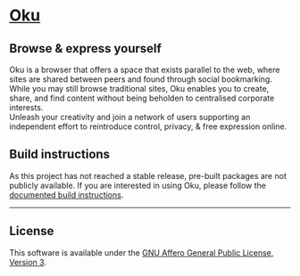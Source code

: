 # [Oku](https://okubrowser.github.io)
## Browse & express yourself

Oku is a browser that offers a space that exists parallel to the web, where sites are shared between peers and found through social bookmarking.\
While you may still browse traditional sites, Oku enables you to create, share, and find content without being beholden to centralised corporate interests.\
Unleash your creativity and join a network of users supporting an independent effort to reintroduce control, privacy, & free expression online.

## Build instructions

As this project has not reached a stable release, pre-built packages are not publicly available.
If you are interested in using Oku, please follow the [documented build instructions](https://github.com/OkuBrowser/oku/blob/master/BUILDING.md).

---

## License

This software is available under the [GNU Affero General Public License, Version 3](https://www.gnu.org/licenses/agpl-3.0.en.html).